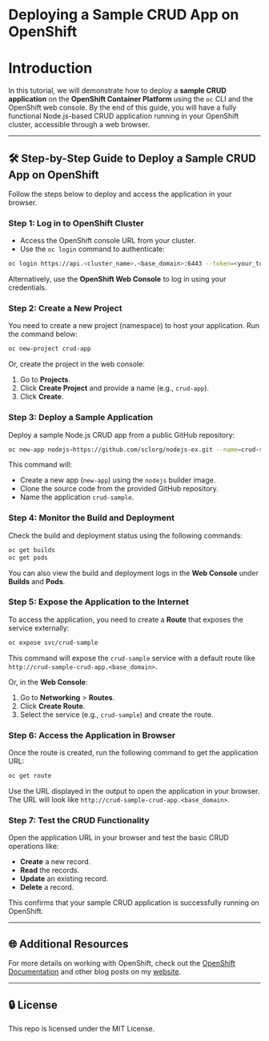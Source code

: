 # Deploying a Sample CRUD App on OpenShift


# Introduction

In this tutorial, we will demonstrate how to deploy a **sample CRUD application** on the **OpenShift Container Platform** using the `oc` CLI and the OpenShift web console. By the end of this guide, you will have a fully functional Node.js-based CRUD application running in your OpenShift cluster, accessible through a web browser.

---

## 🛠️ Step-by-Step Guide to Deploy a Sample CRUD App on OpenShift

Follow the steps below to deploy and access the application in your browser.

### Step 1: Log in to OpenShift Cluster

- Access the OpenShift console URL from your cluster.
- Use the `oc login` command to authenticate:

```bash
oc login https://api.<cluster_name>.<base_domain>:6443 --token=<your_token>
```

Alternatively, use the **OpenShift Web Console** to log in using your credentials.

### Step 2: Create a New Project

You need to create a new project (namespace) to host your application. Run the command below:

```bash
oc new-project crud-app
```

Or, create the project in the web console:

1. Go to **Projects**.
2. Click **Create Project** and provide a name (e.g., `crud-app`).
3. Click **Create**.

### Step 3: Deploy a Sample Application

Deploy a sample Node.js CRUD app from a public GitHub repository:

```bash
oc new-app nodejs~https://github.com/sclorg/nodejs-ex.git --name=crud-sample
```

This command will:
- Create a new app (`new-app`) using the `nodejs` builder image.
- Clone the source code from the provided GitHub repository.
- Name the application `crud-sample`.

### Step 4: Monitor the Build and Deployment

Check the build and deployment status using the following commands:

```bash
oc get builds
oc get pods
```

You can also view the build and deployment logs in the **Web Console** under **Builds** and **Pods**.

### Step 5: Expose the Application to the Internet

To access the application, you need to create a **Route** that exposes the service externally:

```bash
oc expose svc/crud-sample
```

This command will expose the `crud-sample` service with a default route like `http://crud-sample-crud-app.<base_domain>`.

Or, in the **Web Console**:
1. Go to **Networking** > **Routes**.
2. Click **Create Route**.
3. Select the service (e.g., `crud-sample`) and create the route.

### Step 6: Access the Application in Browser

Once the route is created, run the following command to get the application URL:

```bash
oc get route
```

Use the URL displayed in the output to open the application in your browser. The URL will look like `http://crud-sample-crud-app.<base_domain>`.

### Step 7: Test the CRUD Functionality

Open the application URL in your browser and test the basic CRUD operations like:

- **Create** a new record.
- **Read** the records.
- **Update** an existing record.
- **Delete** a record.

This confirms that your sample CRUD application is successfully running on OpenShift.

---

## 🌐 Additional Resources

For more details on working with OpenShift, check out the [OpenShift Documentation](https://docs.openshift.com/) and other blog posts on my [website](https://abdulrahmanh.com).

---

## 🔒 License

This repo is licensed under the MIT License.

